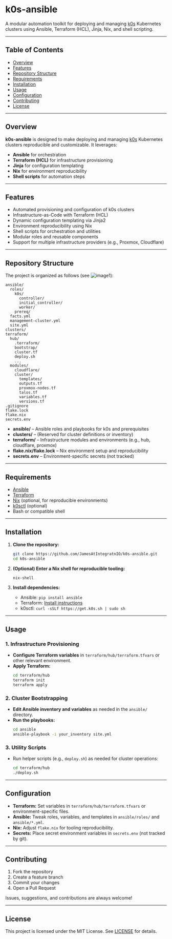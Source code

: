 # k0s-ansible

A modular automation toolkit for deploying and managing [k0s](https://k0sproject.io/) Kubernetes clusters using Ansible, Terraform (HCL), Jinja, Nix, and shell scripting.

---

## Table of Contents

- [Overview](#overview)
- [Features](#features)
- [Repository Structure](#repository-structure)
- [Requirements](#requirements)
- [Installation](#installation)
- [Usage](#usage)
- [Configuration](#configuration)
- [Contributing](#contributing)
- [License](#license)

---

## Overview

**k0s-ansible** is designed to make deploying and managing [k0s](https://k0sproject.io/) Kubernetes clusters reproducible and customizable. It leverages:

- **Ansible** for orchestration
- **Terraform (HCL)** for infrastructure provisioning
- **Jinja** for configuration templating
- **Nix** for environment reproducibility
- **Shell scripts** for automation steps

---

## Features

- Automated provisioning and configuration of k0s clusters
- Infrastructure-as-Code with Terraform (HCL)
- Dynamic configuration templating via Jinja2
- Environment reproducibility using Nix
- Shell scripts for orchestration and utilities
- Modular roles and reusable components
- Support for multiple infrastructure providers (e.g., Proxmox, Cloudflare)

---

## Repository Structure

The project is organized as follows (see ![image1](image1)):

```
ansible/
  roles/
    k0s/
      controller/
      initial_controller/
      worker/
    prereq/
  facts.yml
  management-cluster.yml
  site.yml
clusters/
terraform/
  hub/
    .terraform/
    bootstrap/
    cluster.tf
    deploy.sh
    ...
  modules/
    cloudflare/
    cluster/
      templates/
      outputs.tf
      proxmox-nodes.tf
      talos.tf
      variables.tf
      versions.tf
.gitignore
flake.lock
flake.nix
secrets.env
```

- **ansible/** – Ansible roles and playbooks for k0s and prerequisites
- **clusters/** – (Reserved for cluster definitions or inventory)
- **terraform/** – Infrastructure modules and environments (e.g., hub, cloudflare, proxmox)
- **flake.nix/flake.lock** – Nix environment setup and reproducibility
- **secrets.env** – Environment-specific secrets (not tracked)

---

## Requirements

- [Ansible](https://docs.ansible.com/)
- [Terraform](https://www.terraform.io/)
- [Nix](https://nixos.org/) (optional, for reproducible environments)
- [k0sctl](https://github.com/k0sproject/k0sctl) (optional)
- Bash or compatible shell

---

## Installation

1. **Clone the repository:**
   ```bash
   git clone https://github.com/JamesAtIntegratnIO/k0s-ansible.git
   cd k0s-ansible
   ```

2. **(Optional) Enter a Nix shell for reproducible tooling:**
   ```bash
   nix-shell
   ```

3. **Install dependencies:**
   - Ansible: `pip install ansible`
   - Terraform: [Install instructions](https://developer.hashicorp.com/terraform/tutorials/aws-get-started/install-cli)
   - k0sctl: `curl -sSLf https://get.k0s.sh | sudo sh`

---

## Usage

### 1. Infrastructure Provisioning

- **Configure Terraform variables** in `terraform/hub/terraform.tfvars` or other relevant environment.
- **Apply Terraform:**
   ```bash
   cd terraform/hub
   terraform init
   terraform apply
   ```

### 2. Cluster Bootstrapping

- **Edit Ansible inventory and variables** as needed in the `ansible/` directory.
- **Run the playbooks:**
   ```bash
   cd ansible
   ansible-playbook -i your_inventory site.yml
   ```

### 3. Utility Scripts

- Run helper scripts (e.g., `deploy.sh`) as needed for cluster operations:
   ```bash
   cd terraform/hub
   ./deploy.sh
   ```

---

## Configuration

- **Terraform:** Set variables in `terraform/hub/terraform.tfvars` or environment-specific files.
- **Ansible:** Tweak roles, variables, and templates in `ansible/roles/` and `ansible/*.yml`.
- **Nix:** Adjust `flake.nix` for tooling reproducibility.
- **Secrets:** Place secret environment variables in `secrets.env` (not tracked by git).

---

## Contributing

1. Fork the repository
2. Create a feature branch
3. Commit your changes
4. Open a Pull Request

Issues, suggestions, and contributions are always welcome!

---

## License

This project is licensed under the MIT License. See [LICENSE](LICENSE) for details.